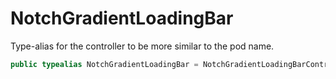 # NotchGradientLoadingBar

Type-alias for the controller to be more similar to the pod name.

``` swift
public typealias NotchGradientLoadingBar = NotchGradientLoadingBarController
```
